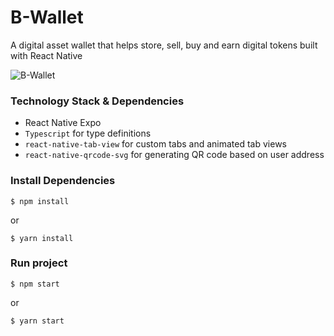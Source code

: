 
# B-Wallet

A digital asset wallet that helps store, sell, buy and earn digital tokens built with React Native

![B-Wallet](https://user-images.githubusercontent.com/24823152/164949120-03676f52-f6f0-454b-a08c-7b903e33bc81.png)

### Technology Stack & Dependencies
- React Native Expo
- `Typescript` for type definitions 
- `react-native-tab-view` for custom tabs and animated tab views
- `react-native-qrcode-svg` for generating QR code based on user address

### Install Dependencies
```
$ npm install
```
or 
```
$ yarn install
```

### Run project
```
$ npm start
```

or 

```
$ yarn start
```
